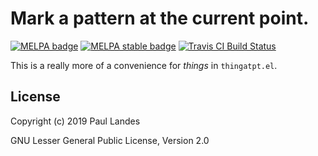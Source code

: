 # Mark a pattern at the current point.

[![MELPA badge][melpa-badge]][melpa-link]
[![MELPA stable badge][melpa-stable-badge]][melpa-stable-link]
[![Travis CI Build Status][travis-badge]][travis-link]

This is a really more of a convenience for *things* in `thingatpt.el`.


## License

Copyright (c) 2019 Paul Landes

GNU Lesser General Public License, Version 2.0


<!-- links -->
[melpa-link]: https://melpa.org/#/mark-thing-at
[melpa-stable-link]: https://stable.melpa.org/#/mark-thing-at
[melpa-badge]: https://melpa.org/packages/mark-thing-at-badge.svg
[melpa-stable-badge]: https://stable.melpa.org/packages/mark-thing-at-badge.svg
[travis-link]: https://travis-ci.org/plandes/mark-thing-at
[travis-badge]: https://travis-ci.org/plandes/mark-thing-at.svg?branch=master
